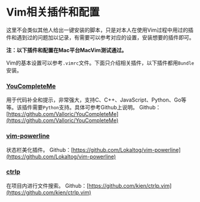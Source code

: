# Vim相关插件和配置

这里不会类似其他人给出一键安装的脚本，只是对本人在使用Vim过程中用过的插件和遇到过的问题加以记录，有需要可以参考对应的设置，安装想要的插件即可。

**注：以下插件和配置在Mac平台MacVim测试通过。**

Vim的基本设置可以参考`.vimrc`文件。下面只介绍相关插件，以下插件都用`Bundle`安装。

### [YouCompleteMe](https://github.com/vitahlin/Vim/tree/master/YouCompleteMe)
用于代码补全和提示，非常强大，支持C、C++、JavaScript、Python、Go等等。该插件需要`Python`支持。具体可参考Github上说明。
Github：[https://github.com/Valloric/YouCompleteMe](https://github.com/Valloric/YouCompleteMe)

### [vim-powerline](https://github.com/vitahlin/Vim/tree/master/vim-powerline)
状态栏美化插件。
Github：[https://github.com/Lokaltog/vim-powerline](https://github.com/Lokaltog/vim-powerline)

### [ctrlp]()
在项目内进行文件搜索。
Github：[https://github.com/kien/ctrlp.vim](https://github.com/kien/ctrlp.vim)



